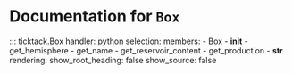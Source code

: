 # Documentation for `Box`

::: ticktack.Box
    handler: python
    selection:
      members:
        - Box
        - __init__
        - get_hemisphere
        - get_name
        - get_reservoir_content
        - get_production
        - __str__
    rendering:
      show_root_heading: false
      show_source: false